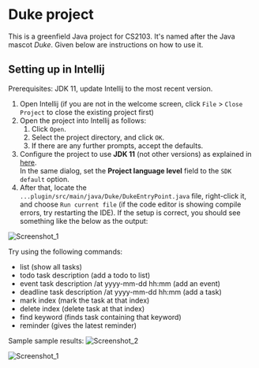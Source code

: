 # Duke project 

This is a greenfield Java project for CS2103. It's named after the Java mascot _Duke_. Given below are instructions on how to use it.

## Setting up in Intellij

Prerequisites: JDK 11, update Intellij to the most recent version.

1. Open Intellij (if you are not in the welcome screen, click `File` > `Close Project` to close the existing project first)
1. Open the project into Intellij as follows:
   1. Click `Open`.
   1. Select the project directory, and click `OK`.
   1. If there are any further prompts, accept the defaults.
1. Configure the project to use **JDK 11** (not other versions) as explained in [here](https://www.jetbrains.com/help/idea/sdk.html#set-up-jdk).<br>
   In the same dialog, set the **Project language level** field to the `SDK default` option.
3. After that, locate the `...plugin/src/main/java/Duke/DukeEntryPoint.java` file, right-click it, and choose `Run current file` (if the code editor is showing compile errors, try restarting the IDE). If the setup is correct, you should see something like the below as the output:

![Screenshot_1](https://user-images.githubusercontent.com/53963433/190104338-df226794-bfbf-45d8-932f-16b151677463.png)

Try using the following commands:
* list (show all tasks)
* todo task description (add a todo to list)
* event task description /at yyyy-mm-dd hh:mm (add an event)
* deadline task description /at yyyy-mm-dd hh:mm (add a task)
* mark index (mark the task at that index)
* delete index (delete task at that index)
* find keyword (finds task containing that keyword)
* reminder (gives the latest reminder)

Sample sample results:
![Screenshot_2](https://user-images.githubusercontent.com/53963433/190105299-546af798-b096-4d54-86ba-b2f175c9db0d.png)

![Screenshot_1](https://user-images.githubusercontent.com/53963433/187814401-be9b142c-8053-4f86-8045-6e6dcfb06238.png)
